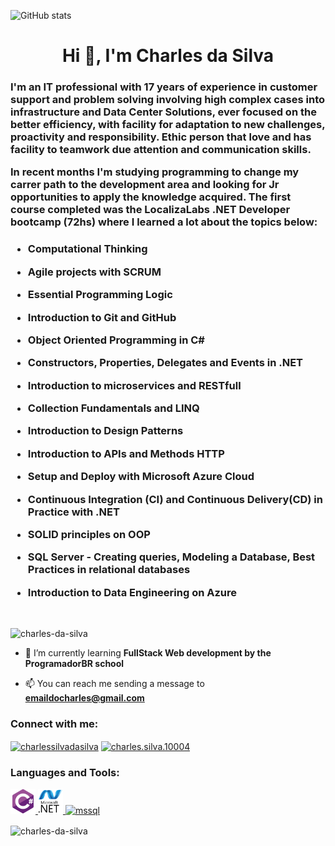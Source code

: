 ![GitHub stats](https://github-readme-stats.vercel.app/api?username=charles-da-silva&theme=dark&show_icons=true)

<h1 align="center">Hi 👋, I'm Charles da Silva</h1>
<h3 align="left">I'm an IT professional with 17 years of experience in customer support and problem solving involving high complex cases into infrastructure and Data Center Solutions, ever focused on the better efficiency, with facility for adaptation to new challenges, proactivity and responsibility. Ethic person that love and has facility to teamwork due attention and communication skills. 
  
  In recent months I'm studying programming to change my carrer path to the development area and looking for Jr opportunities to apply the knowledge acquired. The first course completed was the LocalizaLabs .NET Developer bootcamp (72hs) where I learned a lot about the topics below: 
 </h3>
 <h3 align="left">
  
  - Computational Thinking
  
  - Agile projects with SCRUM 
  
  - Essential Programming Logic 
  
  - Introduction to Git and GitHub 
  
  - Object Oriented Programming in C# 
  
  - Constructors, Properties, Delegates and Events in .NET 
  
  - Introduction to microservices and RESTfull 
  
  - Collection Fundamentals and LINQ 
  
  - Introduction to Design Patterns 
  - Introduction to APIs and Methods HTTP 
  - Setup and Deploy with Microsoft Azure Cloud 
  - Continuous Integration (CI) and Continuous Delivery(CD) in Practice with .NET 
  - SOLID principles on OOP 
  - SQL Server - Creating queries, Modeling a Database, Best Practices in relational databases 
  - Introduction to Data Engineering on Azure</h3>
  
  <br>

<p align="left"> <img src="https://komarev.com/ghpvc/?username=charles-da-silva&label=Profile%20views&color=0e75b6&style=flat" alt="charles-da-silva" /> </p>

- 🌱 I’m currently learning **FullStack Web development by the ProgramadorBR school**

- 📫 You can reach me sending a message to **emaildocharles@gmail.com**

<h3 align="left">Connect with me:</h3>
<p align="left">
<a href="https://linkedin.com/in/charlessilvadasilva" target="blank"><img align="center" src="https://raw.githubusercontent.com/rahuldkjain/github-profile-readme-generator/master/src/images/icons/Social/linked-in-alt.svg" alt="charlessilvadasilva" height="30" width="40" /></a>
<a href="https://fb.com/charles.silva.10004" target="blank"><img align="center" src="https://raw.githubusercontent.com/rahuldkjain/github-profile-readme-generator/master/src/images/icons/Social/facebook.svg" alt="charles.silva.10004" height="30" width="40" /></a>
</p>

<h3 align="left">Languages and Tools:</h3>
<p align="left"> <a href="https://www.w3schools.com/cs/" target="_blank" rel="noreferrer"> <img src="https://raw.githubusercontent.com/devicons/devicon/master/icons/csharp/csharp-original.svg" alt="csharp" width="40" height="40"/> </a> <a href="https://dotnet.microsoft.com/" target="_blank" rel="noreferrer"> <img src="https://raw.githubusercontent.com/devicons/devicon/master/icons/dot-net/dot-net-original-wordmark.svg" alt="dotnet" width="40" height="40"/> </a> <a href="https://www.microsoft.com/en-us/sql-server" target="_blank" rel="noreferrer"> <img src="https://www.svgrepo.com/show/303229/microsoft-sql-server-logo.svg" alt="mssql" width="40" height="40"/> </a> </p>



<p><img align="center" src="https://github-readme-streak-stats.herokuapp.com/?user=charles-da-silva&" alt="charles-da-silva" /></p>
